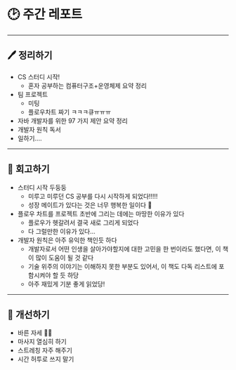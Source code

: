 # 🕑 주간 레포트

---

## 🖊 정리하기

- CS 스터디 시작!
  - 혼자 공부하는 컴퓨터구조+운영체제 요약 정리
- 팀 프로젝트
  - 미팅
  - 플로우차트 짜기 ㅋㅋㅋ큐ㅠㅠㅠ
- 자바 개발자를 위한 97 가지 제안 요약 정리
- 개발자 원칙 독서
- 일하기....

---

## 💭 회고하기

- 스터디 시작 두둥둥
  - 미루고 미루던 CS 공부를 다시 시작하게 되었다!!!!!
  - 성장 메이트가 있다는 것은 너무 행복한 일이다 🥰
- 플로우 차트를 프로젝트 초반에 그리는 데에는 마땅한 이유가 있다
  - 플로우가 헷갈려서 결국 새로 그리게 되었다
  - 다 그럴만한 이유가 있다…
- 개발자 원칙은 아주 유익한 책인듯 하다
  - 개발자로서 어떤 인생을 살아가야할지에 대한 고민을 한 번이라도 했다면, 이 책이 많이 도움이 될 것 같다
  - 기술 위주의 이야기는 이해하지 못한 부분도 있어서, 이 책도 다독 리스트에 포함시켜야 할 듯 하당
  - 아주 재밌게 기분 좋게 읽었당!

---

## 🥊 개선하기

- 바른 자세 🧘‍♀️
- 마사지 열심히 하기
- 스트레칭 자주 해주기
- 시간 허투로 쓰지 말기
